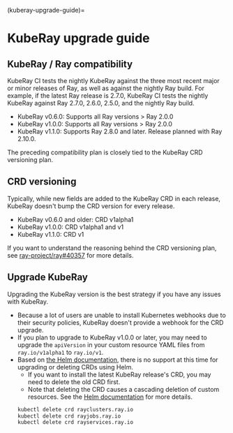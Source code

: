 (kuberay-upgrade-guide)=

# KubeRay upgrade guide

## KubeRay / Ray compatibility

KubeRay CI tests the nightly KubeRay against the three most recent major or minor releases of Ray, as well as against the nightly Ray build.
For example, if the latest Ray release is 2.7.0, KubeRay CI tests the nightly KubeRay against Ray 2.7.0, 2.6.0, 2.5.0, and the nightly Ray build.

* KubeRay v0.6.0: Supports all Ray versions > Ray 2.0.0
* KubeRay v1.0.0: Supports all Ray versions > Ray 2.0.0
* KubeRay v1.1.0: Supports Ray 2.8.0 and later. Release planned with Ray 2.10.0. 

The preceding compatibility plan is closely tied to the KubeRay CRD versioning plan.

## CRD versioning

Typically, while new fields are added to the KubeRay CRD in each release, KubeRay doesn't bump the CRD version for every release.

* KubeRay v0.6.0 and older: CRD v1alpha1
* KubeRay v1.0.0: CRD v1alpha1 and v1
* KubeRay v1.1.0: CRD v1

If you want to understand the reasoning behind the CRD versioning plan, see [ray-project/ray#40357](https://github.com/ray-project/ray/pull/40357) for more details.

## Upgrade KubeRay

Upgrading the KubeRay version is the best strategy if you have any issues with KubeRay.

* Because a lot of users are unable to install Kubernetes webhooks due to their security policies, KubeRay doesn't provide a webhook for the CRD upgrade.
* If you plan to upgrade to KubeRay v1.0.0 or later, you may need to upgrade the `apiVersion` in your custom resource YAML files from `ray.io/v1alpha1` to `ray.io/v1`.
* Based on [the Helm documentation](https://helm.sh/docs/chart_best_practices/custom_resource_definitions/#some-caveats-and-explanations), there is no support at this time for upgrading or deleting CRDs using Helm.
  * If you want to install the latest KubeRay release's CRD, you may need to delete the old CRD first.
  * Note that deleting the CRD causes a cascading deletion of custom resources. See the [Helm documentation](https://github.com/helm/community/blob/main/hips/hip-0011.md#deleting-crds) for more details.
  ```sh
  kubectl delete crd rayclusters.ray.io
  kubectl delete crd rayjobs.ray.io
  kubectl delete crd rayservices.ray.io
  ```
